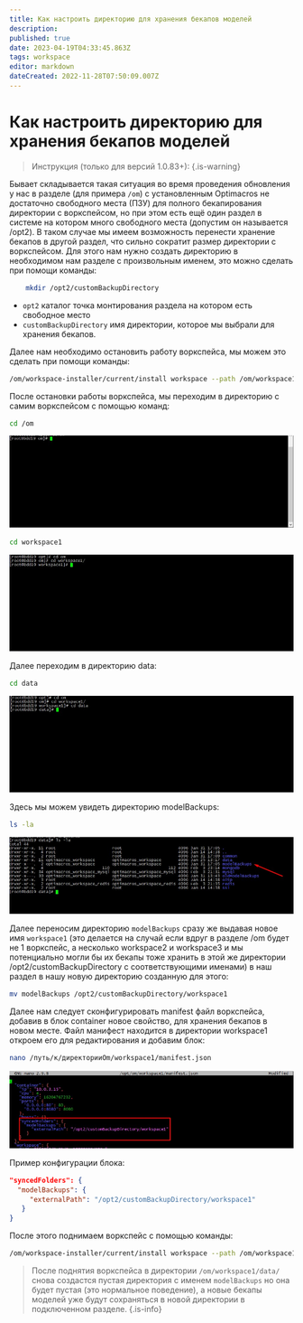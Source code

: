 ```yaml
---
title: Как настроить директорию для хранения бекапов моделей
description: 
published: true
date: 2023-04-19T04:33:45.863Z
tags: workspace
editor: markdown
dateCreated: 2022-11-28T07:50:09.007Z
---
```


# Как настроить директорию для хранения бекапов моделей
> Инструкция (только для версий 1.0.83+):
{.is-warning}

Бывает складывается такая ситуация во время проведения обновления у нас в разделе (для примера `/om`) с установленным Optimacros не достаточно свободного места (ПЗУ) для полного бекапирования директории с воркспейсом, но при этом есть ещё один раздел в системе на котором много свободного места (допустим он называется /opt2). В таком случае мы имеем возможность перенести хранение бекапов в другой  раздел, что сильно сократит размер директории с воркспейсом. Для этого   нам нужно создать директорию в необходимом нам  разделе с произвольным именем, это можно сделать при помощи команды:
```bash
	mkdir /opt2/customBackupDirectory
```
- `opt2` каталог точка монтирования раздела на котором есть свободное место
- `customBackupDirectory` имя директории, которое мы выбрали для хранения бекапов.

Далее нам необходимо остановить работу воркспейса, мы можем это сделать при помощи команды:
```bash
/om/workspace-installer/current/install workspace --path /om/workspace1/manifest.json shutdown
```
После остановки работы воркспейса, мы переходим в директорию с самим воркспейсом с помощью команд:
 ```bash
cd /om
```
![cdom.jpg](/cdom.jpg)
 ```bash
cd workspace1
```
![cdworkspace1.jpg](/cdworkspace1.jpg)


Далее переходим в директорию data:
 ```bash
cd data
```
![cddata.jpg](/cddata.jpg)


Здесь мы можем увидеть директорию modelBackups:
 ```bash
ls -la
```
![lsladata.jpg](/lsladata.jpg)


Далее переносим директорию `modelBackups` сразу же выдавая новое имя `workspace1` (это делается на случай если вдруг в разделе /om будет не 1 воркспейс, а несколько workspace2 и workspace3 и мы потенциально могли бы их бекапы тоже хранить в этой же директории /opt2/customBackupDirectory с соответствующими именами) в наш раздел в нашу новую директорию созданную для этого:
```bash
mv modelBackups /opt2/customBackupDirectory/workspace1
```
Далее нам следует сконфигурировать manifest файл воркспейса, добавив в блок container новое свойство, для хранения бекапов в новом месте. Файл манифест находится в директории workspace1 откроем его для редактирования и добавим блок:
```bash
nano /путь/к/директорииOm/workspace1/manifest.json
```
![editmasnifest.jpg](/editmasnifest.jpg)


Пример конфигурации блока:

```json
"syncedFolders": {
  "modelBackups": {
     "externalPath": "/opt2/customBackupDirectory/workspace1"
   }
}
```

После этого поднимаем воркспейс с помощью команды:
```bash
/om/workspace-installer/current/install workspace --path /om/workspace1/manifest.json up
```
> После поднятия воркспейса в директории `/om/workspace1/data/` снова создастся пустая директория с именем `modelBackups` но она будет пустая (это нормальное поведение), а новые бекапы моделей уже будут сохраняться в новой директории в подключенном разделе.
{.is-info}
